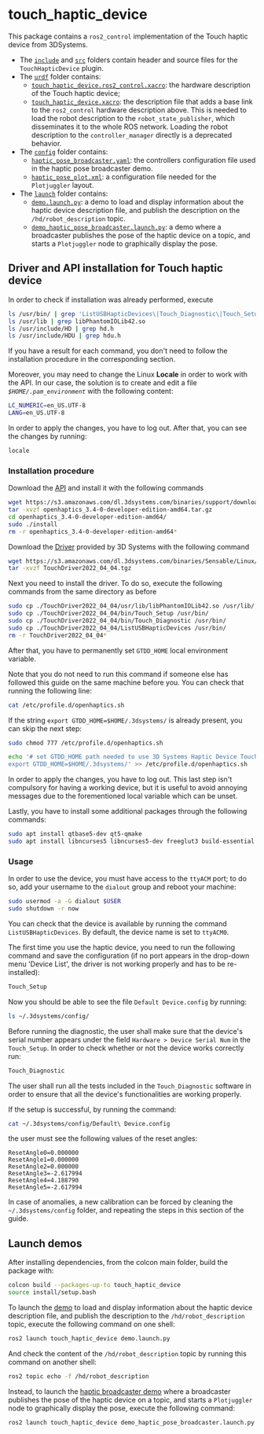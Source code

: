 # touch_haptic_device

This package contains a `ros2_control` implementation of the Touch haptic device from 3DSystems.

- The [`include`](include/) and [`src`](src/) folders contain header and source files for the `TouchHapticDevice` plugin.
- The [`urdf`](./urdf/) folder contains:
    - [`touch_haptic_device.ros2_control.xacro`](./urdf/touch_haptic_device.ros2_control.xacro): the hardware description of the Touch haptic device;
    - [`touch_haptic_device.xacro`](./urdf/touch_haptic_device.xacro): the description file that adds a base link to the `ros2_control` hardware description above.
    This is needed to load the robot description to the `robot_state_publisher`, which disseminates it to the whole ROS network.
    Loading the robot description to the `controller_manager` directly is a deprecated behavior.
- The [`config`](config/) folder contains:
    - [`haptic_pose_broadcaster.yaml`](config/haptic_pose_broadcaster.yaml): the controllers configuration file used in the haptic pose broadcaster demo.
    - [`haptic_pose_plot.xml`](config/haptic_pose_plot.xml): a configuration file needed for the `Plotjuggler` layout.
- The [`launch`](launch/) folder contains:
    - [`demo.launch.py`](launch/demo.launch.py): a demo to load and display information about the haptic device description file, and publish the description on the `/hd/robot_description` topic.
    - [`demo_haptic_pose_broadcaster.launch.py`](launch/demo_haptic_pose_broadcaster.launch.py): a demo where a broadcaster publishes the pose of the haptic device on a topic, and starts a `Plotjuggler` node to graphically display the pose.


## Driver and API installation for Touch haptic device

In order to check if installation was already performed, execute

```bash
ls /usr/bin/ | grep 'ListUSBHapticDevices\|Touch_Diagnostic\|Touch_Setup'
ls /usr/lib | grep libPhantomIOLib42.so
ls /usr/include/HD | grep hd.h
ls /usr/include/HDU | grep hdu.h
```

If you have a result for each command, you don't need to follow the installation procedure in the corresponding section.

Moreover, you may need to change the Linux **Locale** in order to work with the API. In our case, the solution is to create and edit a file *`$HOME/.pam_environment`* with the following content:

```bash
LC_NUMERIC=en_US.UTF-8
LANG=en_US.UTF-8
```

In order to apply the changes, you have to log out. After that, you can see the changes by running:

```bash
locale
```

### Installation procedure

Download the [API](https://s3.amazonaws.com/dl.3dsystems.com/binaries/support/downloads/KB+Files/Open+Haptics/openhaptics_3.4-0-developer-edition-amd64.tar.gz) and install it with the following commands

```bash
wget https://s3.amazonaws.com/dl.3dsystems.com/binaries/support/downloads/KB+Files/Open+Haptics/openhaptics_3.4-0-developer-edition-amd64.tar.gz
tar -xvzf openhaptics_3.4-0-developer-edition-amd64.tar.gz
cd openhaptics_3.4-0-developer-edition-amd64/
sudo ./install
rm -r openhaptics_3.4-0-developer-edition-amd64*
```

Download the [Driver](https://s3.amazonaws.com/dl.3dsystems.com/binaries/Sensable/Linux/TouchDriver2022_04_04.tgz) provided by 3D Systems with the following command

```bash
wget https://s3.amazonaws.com/dl.3dsystems.com/binaries/Sensable/Linux/TouchDriver2022_04_04.tgz
tar -xvzf TouchDriver2022_04_04.tgz
```

Next you need to install the driver.
To do so, execute the following commands from the same directory as before

```bash
sudo cp ./TouchDriver2022_04_04/usr/lib/libPhantomIOLib42.so /usr/lib/
sudo cp ./TouchDriver2022_04_04/bin/Touch_Setup /usr/bin/
sudo cp ./TouchDriver2022_04_04/bin/Touch_Diagnostic /usr/bin/
sudo cp ./TouchDriver2022_04_04/ListUSBHapticDevices /usr/bin/
rm -r TouchDriver2022_04_04*
```

After that, you have to permanently set `GTDD_HOME` local environment variable.

Note that you do not need to run this command if someone else has followed this guide on the same machine before you.
You can check that running the following line:

```bash
cat /etc/profile.d/openhaptics.sh
```

If the string `export GTDD_HOME=$HOME/.3dsystems/` is already present, you can skip the next step:

```bash
sudo chmod 777 /etc/profile.d/openhaptics.sh

echo '# set GTDD_HOME path needed to use 3D Systems Haptic Device Touch
export GTDD_HOME=$HOME/.3dsystems/' >> /etc/profile.d/openhaptics.sh
```

In order to apply the changes, you have to log out.
This last step isn't compulsory for having a working device, but it is useful to avoid annoying messages due to the forementioned local variable which can be unset.

Lastly, you have to install some additional packages through the following commands:

``` bash
sudo apt install qtbase5-dev qt5-qmake
sudo apt install libncurses5 libncurses5-dev freeglut3 build-essential
```

### Usage

In order to use the device, you must have access to the `ttyACM` port; to do so, add your username to the `dialout` group and reboot your machine:

```bash
sudo usermod -a -G dialout $USER
sudo shutdown -r now
```

You can check that the device is available by running the command `ListUSBHapticDevices`.
By default, the device name is set to `ttyACM0`.

The first time you use the haptic device, you need to run the following command and save the configuration (if no port appears in the drop-down menu 'Device List', the driver is not working properly and has to be re-installed):

```bash
Touch_Setup
```

Now you should be able to see the file `Default Device.config` by running:

```bash
ls ~/.3dsystems/config/
```

Before running the diagnostic, the user shall make sure that the device's serial number appears under the field `Hardware > Device Serial Num` in the `Touch_Setup`.
In order to check whether or not the device works correctly run:

```bash
Touch_Diagnostic
```

The user shall run all the tests included in the `Touch_Diagnostic` software in order to ensure that all the device's functionalities are working properly.

If the setup is successful, by running the command:

```bash
cat ~/.3dsystems/config/Default\ Device.config
```

the user must see the following values of the reset angles:

```text
ResetAngle0=0.000000
ResetAngle1=0.000000
ResetAngle2=0.000000
ResetAngle3=-2.617994
ResetAngle4=4.188790
ResetAngle5=-2.617994
```

In case of anomalies, a new calibration can be forced by cleaning the `~/.3dsystems/config` folder, and repeating the steps in this section of the guide.

## Launch demos

After installing dependencies, from the colcon main folder, build the package with:

```bash
colcon build --packages-up-to touch_haptic_device
source install/setup.bash
```

To launch the [demo](launch/demo.launch.py) to load and display information about the haptic device description file, and publish the description to the `/hd/robot_description` topic, execute the following command on one shell:

```bash
ros2 launch touch_haptic_device demo.launch.py
```

And check the content of the `/hd/robot_description` topic by running this command on another shell:

```bash
ros2 topic echo -f /hd/robot_description
```

Instead, to launch the [haptic broadcaster demo](launch/demo_haptic_pose_broadcaster.launch.py) where a broadcaster publishes the pose of the haptic device on a topic, and starts a `Plotjuggler` node to graphically display the pose, execute the following command:

```bash
ros2 launch touch_haptic_device demo_haptic_pose_broadcaster.launch.py
```
